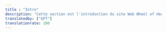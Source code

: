 ```yaml
---
title : "Intro"
description: "Cette section est l'introduction du site Web Wheel of Heaven, présentant un récit captivant qui explore l'hypothèse selon laquelle une civilisation extraterrestre avancée, les Elohim, a joué un rôle essentiel dans la création et le développement de la vie sur Terre. Elle aborde divers aspects de cette théorie, des fondations de la civilisation et du syncrétisme religieux au concept de conception intelligente et à un potentiel grand réveil de la conscience humaine. Le récit réinterprète les écritures anciennes et les événements historiques, proposant une connexion cosmique entre l'humanité et les êtres extraterrestres. Chaque chapitre invite les lecteurs dans un voyage de réflexion, remettant en question les vues conventionnelles et encourageant l'exploration des origines cosmiques et du destin de l'humanité."
translatedby: ["GPT"]
translationrate: 100
---
```

